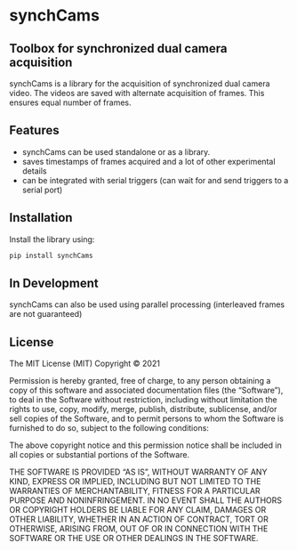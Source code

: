 # synchCams
## Toolbox for synchronized dual camera acquisition

synchCams is a library for the acquisition of synchronized dual camera video. The videos are saved with alternate acquisition of frames. This ensures equal number of frames. 

## Features
- synchCams can be used standalone or as a library. 
- saves timestamps of frames acquired and a lot of other experimental details
- can be integrated with serial triggers (can wait for and send triggers to a serial port)

## Installation
Install the library using:
```sh
pip install synchCams
```

## In Development
synchCams can also be used using parallel processing (interleaved frames are not guaranteed)


## License


The MIT License (MIT)
Copyright © 2021 <Atesh Koul>

Permission is hereby granted, free of charge, to any person obtaining a copy of this software and associated documentation files (the “Software”), to deal in the Software without restriction, including without limitation the rights to use, copy, modify, merge, publish, distribute, sublicense, and/or sell copies of the Software, and to permit persons to whom the Software is furnished to do so, subject to the following conditions:

The above copyright notice and this permission notice shall be included in all copies or substantial portions of the Software.

THE SOFTWARE IS PROVIDED “AS IS”, WITHOUT WARRANTY OF ANY KIND, EXPRESS OR IMPLIED, INCLUDING BUT NOT LIMITED TO THE WARRANTIES OF MERCHANTABILITY, FITNESS FOR A PARTICULAR PURPOSE AND NONINFRINGEMENT. IN NO EVENT SHALL THE AUTHORS OR COPYRIGHT HOLDERS BE LIABLE FOR ANY CLAIM, DAMAGES OR OTHER LIABILITY, WHETHER IN AN ACTION OF CONTRACT, TORT OR OTHERWISE, ARISING FROM, OUT OF OR IN CONNECTION WITH THE SOFTWARE OR THE USE OR OTHER DEALINGS IN THE SOFTWARE.
